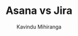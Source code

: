---
is_programmatic_layout_6: true
draft: false
title: "Asana vs Jira"
snippet: "Asana vs Jira"
image:
  src: /images/pseo/asana-vs-jira.png
  alt: "project management, agile, collaboration, productivity"
publishDate: 2024-12-18
category: ""
author: "Kavindu Mihiranga"
tags:
  - "Project Management"
  - "Agile"
  - "Collaboration"
  - "Team"
tools:
  Asana:
    sub_title: "Simplifying Team Collaboration"
    main_content: "Asana is known for its intuitive interface and straightforward approach to task management. It's perfect for teams looking for a tool that prioritizes simplicity without sacrificing essential project-tracking features. From creating task boards to assigning deadlines, Asana shines in its ability to keep projects moving seamlessly. However, some users find its features limiting when it comes to advanced customization or scalability for larger, more complex workflows."
    features: ["Visual project views, including timelines, boards, and calendars.", "Simple task assignment with due dates and priority levels.", "Integration with tools like Slack, Google Workspace, and Microsoft Teams.", "Easy-to-use mobile app for project updates on the go."]
    analytics_rate: "⭐⭐⭐⭐⭐"
    analytics_review: "Clear and effective"
    customization_rate: "⭐⭐⭐"
    customization_review: "Basic customization"
    collaboration_features_rate: "⭐⭐⭐⭐"
    collaboration_features_review: "Strong collaboration tools"
    self_hosted: false
    open_source: false
    pricing: "Free & Paid plans"
  Jira:
    sub_title: "The Agile Project Management Tool"
    main_content: "Jira is tailored for software development teams and is a powerful tool for agile project management. It offers extensive features for tracking issues, bugs, and project progress through customizable workflows. While it excels in managing complex projects and providing detailed reporting, its steep learning curve can be challenging for new users or teams not familiar with agile methodologies."
    features: ["Robust issue and project tracking with customizable workflows.", "Agile boards for Scrum and Kanban methodologies.", "Advanced reporting tools for tracking progress and performance.", "Integration with development tools like Bitbucket and Confluence."]
    analytics_rate: "⭐⭐⭐⭐⭐"
    analytics_review: "Comprehensive and detailed"
    customization_rate: "⭐⭐⭐⭐"
    customization_review: "Flexible but complex customization options"
    collaboration_features_rate: "⭐⭐⭐⭐⭐"
    collaboration_features_review: "Excellent for developer collaboration"
    self_hosted: true
    open_source: false
    pricing: "Free & Paid plans"
description: Discover the best project management tools for your business. Compare Asana, Jira, and Worklenz to find the perfect solution for your team's needs.
related: [asana-vs-smartsheet, asana-vs-wrike, asana-vs-redmine, asana-vs-taiga]
---